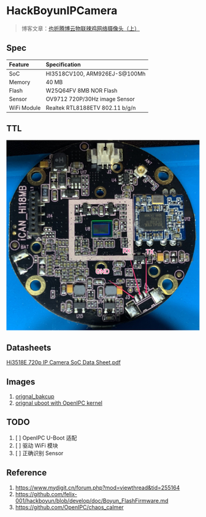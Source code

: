 # HackBoyunIPCamera

> 博客文章：[也折腾博云物联辣鸡网络摄像头（上）](https://www.tylinux.com/post/hack_boyun_ipcamera_01/)
## Spec

| Feature                 | Specification                     |
| :---------------------- | :-------------------------------- |
| SoC                     | HI3518CV100, ARM926EJ-S@100Mh     |
| Memory                  | 40 MB                             |
| Flash                   | W25Q64FV 8MB NOR Flash            |
| Sensor                  | OV9712 720P/30Hz image Sensor     |
| WiFi Module             | Realtek RTL8188ETV 802.11 b/g/n   |


## TTL


![](./Images/16226139871724.jpg)


## Datasheets

[Hi3518E 720p IP Camera SoC Data Sheet.pdf](./Docs/Hi3518E%20720p%20IP%20Camera%20SoC%20Data%20Sheet.pdf)

## Images

1. [orignal_bakcup](./Firmwares/hi3518cv100_backup.bin)
2. [orignal uboot with OpenIPC kernel](./Firmwares/new.bin)

## TODO

1. [ ] OpenIPC U-Boot 适配
2. [ ] 驱动 WiFi 模块
3. [ ] 正确识别 Sensor

## Reference

1. https://www.mydigit.cn/forum.php?mod=viewthread&tid=255164
2. https://github.com/felix-001/hackboyun/blob/develop/doc/Boyun_FlashFirmware.md
3. https://github.com/OpenIPC/chaos_calmer
